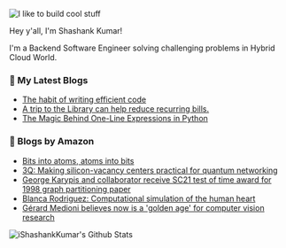 ![I like to build cool stuff](https://res.cloudinary.com/dt8g3rhcy/image/upload/v1595929574/i_like_to_build_cool_shit._1_nzbwjh.png)

Hey y'all, I'm Shashank Kumar! 

I'm a Backend Software Engineer solving challenging problems in Hybrid Cloud World.

### 📕 My Latest Blogs
<!-- BLOG-POST-LIST:START -->
- [The habit of writing efficient code](https://medium.com/@ishashankkumar/the-habit-of-writing-efficient-code-153b05f04269?source=rss-d24dda280d5f------2)
- [A trip to the Library can help reduce recurring bills.](https://medium.com/swlh/a-trip-to-the-library-can-help-reduce-recurring-bills-23bca495cdf5?source=rss-d24dda280d5f------2)
- [The Magic Behind One-Line Expressions in Python](https://medium.com/swlh/the-magic-behind-one-line-expressions-in-python-816c10180c5c?source=rss-d24dda280d5f------2)
<!-- BLOG-POST-LIST:END -->

### 📕 Blogs by Amazon
<!-- AMAZON-BLOG-POST-LIST:START -->
- [Bits into atoms, atoms into bits](https://www.amazon.science/research-awards/success-stories/bits-into-atoms-atoms-into-bits)
- [3Q: Making silicon-vacancy centers practical for quantum networking](https://www.amazon.science/blog/3q-making-silicon-vacancy-centers-practical-for-quantum-networking)
- [George Karypis and collaborator receive SC21 test of time award for 1998 graph partitioning paper](https://www.amazon.science/latest-news/george-karypis-and-collaborator-receive-sc21-test-of-time-award-for-1998-graph-partitioning-paper)
- [Blanca Rodriguez: Computational simulation of the human heart](https://www.amazon.science/research-awards/success-stories/blanca-rodriguez-computational-simulation-of-the-human-heart)
- [Gérard Medioni believes now is a 'golden age' for computer vision research](https://www.amazon.science/videos-webinars/gerard-medioni-believes-now-is-a-golden-age-for-computer-vision-research)
<!-- AMAZON-BLOG-POST-LIST:END -->



<img align="center" alt="iShashankKumar's Github Stats" src="https://github-readme-stats.vercel.app/api?username=ishashankkumar&show_icons=true&hide_border=true" />
